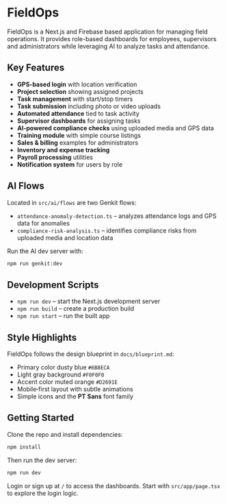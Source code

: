 # FieldOps

FieldOps is a Next.js and Firebase based application for managing field operations. It provides role-based dashboards for employees, supervisors and administrators while leveraging AI to analyze tasks and attendance.

## Key Features

- **GPS‑based login** with location verification
- **Project selection** showing assigned projects
- **Task management** with start/stop timers
- **Task submission** including photo or video uploads
- **Automated attendance** tied to task activity
- **Supervisor dashboards** for assigning tasks
- **AI‑powered compliance checks** using uploaded media and GPS data
- **Training module** with simple course listings
- **Sales & billing** examples for administrators
- **Inventory and expense tracking**
- **Payroll processing** utilities
- **Notification system** for users by role

## AI Flows

Located in `src/ai/flows` are two Genkit flows:

- `attendance-anomaly-detection.ts` – analyzes attendance logs and GPS data for anomalies
- `compliance-risk-analysis.ts` – identifies compliance risks from uploaded media and location data

Run the AI dev server with:

```bash
npm run genkit:dev
```

## Development Scripts

- `npm run dev` – start the Next.js development server
- `npm run build` – create a production build
- `npm run start` – run the built app

## Style Highlights

FieldOps follows the design blueprint in `docs/blueprint.md`:

- Primary color dusty blue `#6B8ECA`
- Light gray background `#F0F0F0`
- Accent color muted orange `#D2691E`
- Mobile‑first layout with subtle animations
- Simple icons and the **PT Sans** font family

## Getting Started

Clone the repo and install dependencies:

```bash
npm install
```

Then run the dev server:

```bash
npm run dev
```

Login or sign up at `/` to access the dashboards. Start with `src/app/page.tsx` to explore the login logic.
